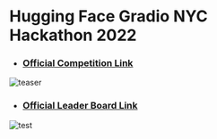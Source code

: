 # Hugging Face Gradio NYC Hackathon 2022
* ### [Official Competition Link](https://huggingface.co/GradioNYCHackathon)
![teaser](https://github.com/AdiNarendra98/Hugging-FaceGradio_NYCHackathon_2022/blob/main/ss/ss3.png)

* ### [Official Leader Board Link](https://huggingface.co/spaces/GradioNYCHackathon/Leaderboard)
![test](https://github.com/AdiNarendra98/Hugging-FaceGradio_NYCHackathon_2022/blob/main/ss/ss1.png)

